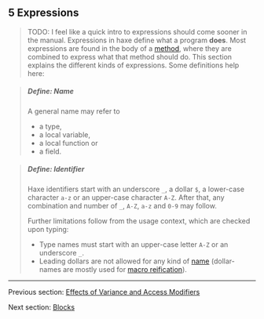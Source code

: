 ## 5 Expressions

>TODO: I feel like a quick intro to expressions should come sooner in the manual.
Expressions in haxe define what a program **does**. Most expressions are found in the body of a [method](4.3-Method.md), where they are combined to express what that method should do. This section explains the different kinds of expressions. Some definitions help here:

> ##### Define: Name
>
> A general name may refer to
> 
> 
> * a type,
> * a local variable,
> * a local function or
> * a field.
> 
> 


> ##### Define: Identifier
>
> Haxe identifiers start with an underscore `_`, a dollar `$`, a lower-case character `a-z` or an upper-case character `A-Z`. After that, any combination and number of `_`, `A-Z`, `a-z` and `0-9` may follow.
> 
> Further limitations follow from the usage context, which are checked upon typing:
> 
> 
> * Type names must start with an upper-case letter `A-Z` or an underscore `_`.
> * Leading dollars are not allowed for any kind of [name](dictionary.md#name) (dollar-names are mostly used for [macro reification](8.3-Reification.md)).
> 
>

---

Previous section: [Effects of Variance and Access Modifiers](4.5.1-Effects_of_Variance_and_Access_Modifiers.md)

Next section: [Blocks](5.1-Blocks.md)